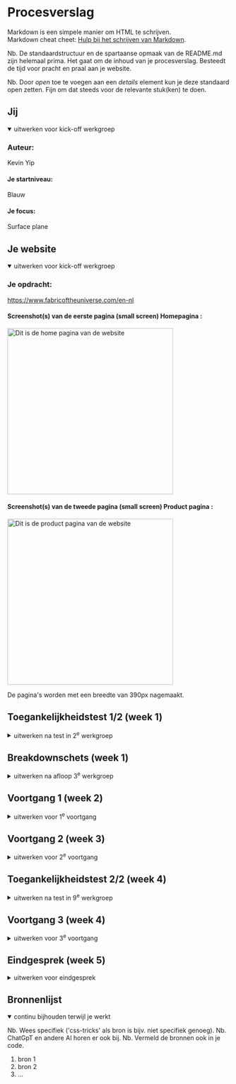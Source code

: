 # Procesverslag
Markdown is een simpele manier om HTML te schrijven.  
Markdown cheat cheet: [Hulp bij het schrijven van Markdown](https://github.com/adam-p/markdown-here/wiki/Markdown-Cheatsheet).

Nb. De standaardstructuur en de spartaanse opmaak van de README.md zijn helemaal prima. Het gaat om de inhoud van je procesverslag. Besteedt de tijd voor pracht en praal aan je website.

Nb. Door *open* toe te voegen aan een *details* element kun je deze standaard open zetten. Fijn om dat steeds voor de relevante stuk(ken) te doen.





## Jij

<details open>
  <summary>uitwerken voor kick-off werkgroep</summary>

  ### Auteur:
  Kevin Yip

  #### Je startniveau:
  Blauw

  #### Je focus:
  Surface plane
 
</details>





## Je website

<details open>
  <summary>uitwerken voor kick-off werkgroep</summary>

  ### Je opdracht:
  https://www.fabricoftheuniverse.com/en-nl 

  #### Screenshot(s) van de eerste pagina (small screen) Homepagina : 

  <img src="readme-images/homepaginafullscreenshot.png" width="375px" alt="Dit is de home pagina van de website">

  #### Screenshot(s) van de tweede pagina (small screen) Product pagina :

  <img src="readme-images/productpaginafullscreenshot.png" width="375px" alt="Dit is de product pagina van de website">

De pagina's worden met een breedte van 390px nagemaakt.
</details>



## Toegankelijkheidstest 1/2 (week 1)

<details>
  <summary>uitwerken na test in 2<sup>e</sup> werkgroep</summary>

  ### Bevindingen
  Lijst met je bevindingen die in de test naar voren kwamen:

  1.Het aanzetten van de Narrator op Windows met specifieke toetscombinaties is nog zeer ingewikkeld om te gebruiken, vooral omdat wij gewend zijn om het niet te gebruiken. 
  
  2.Het is verwarrend om de Narrator te bedienen want het kan alleen het scherm per heading lezen of per link lezen maar niet voor paragrafen.

  3.Voor het lezen van de headings is het geen probleem, alleen kan de screenreader geen parragrafen (in dit geval de beschrijving van de kopjes) voorlezen.

  4.Voor het lezen van productafbeeldingen werkt het perfect, de afbeeldingen zijn voorzien van de volledige naam van het product, alleen staat het er wel 2 keer in verwerkt en leest de screenreader het 2 keer voor.

  5.Voor het lezen van andere producten worden beoordelingen van een product niet volledig en duidelijk voorgelezen door de screenreader, alleen de aantal reviews.

  6.Bij het laden van de pagina wordt de omschrijving van de webshop voorgelezen.
  
  <img src="readme-images/sc2.jpg" alt="hier wordt de algemene omschrijving van de webshop voorgelezen">

  7.Bij het laden van een productpagina wordt de omschrijving direct voorgelezen.

  8. Bij pop-ups worden de headers direct ook voorgelezen.
     
  <img src="readme-images/sc4.jpg" alt="hier wordt de heading van de popup voorgelezen">
  
  9. Bij de navigatie kan je met de screenreader zelfs elke dropdown item nagaan.
      
  <img src="readme-images/sc5.jpg" alt="hier wordt de dropdown menu item voorgelezen">

  10. Bij de iconen alhoewel wordt de winkelwagen niet correct voorgelezen, alleen "o".

  11. Het plaatje van het product is wel te lezen door de screen-reader als een klikbare link maar de pijltjes om door de verschillende afbeeldingen heen te navigeren worden niet opgepikt als link.
      
  <img src="readme-images/sc6.jpg" alt="hier wordt de afbeelding van het product voorgelezen">

  12. Om het uit te proberen, heb ik met "j" de knoppen genavigeert, hier kan ik wel "soort van" bij de andere plaatjes komen. Ik ben wel tegen het probleem aangelopen dat mijn narrator vast staat bij de "add to wishlist" icoon. Als ik verder navigeer naar de volgende knop wordt er steeds op de "add to wishlist" knop geklikt en de plaatje verschuift steeds halfverwege door.
  <img src="readme-images/sc7.jpg" alt="hier wordt de add to wishlist knop voorgelezen">
  
</details>



## Breakdownschets (week 1)

<details>
  <summary>uitwerken na afloop 3<sup>e</sup> werkgroep</summary>

  ### Home pagina: 
  <img src="readme-images/breakdownpagina1.png" alt="breakdown van de home pagina">

  ### Product pagina): 
  <img src="readme-images/breakdownpagina2.png" alt="breakdown van de product pagina">

</details>





## Voortgang 1 (week 2)

<details>
  <summary>uitwerken voor 1<sup>e</sup> voortgang</summary>

  ### Stand van zaken
  hier dit ging goed & dit was lastig (neem ook screenshots op van delen van je website en code)


  ### Agenda voor meeting
  samen met je groepje opstellen

  | student 1      | student 2          | student 3    | student 4        |
  | ---            | ---                | ---          | ---              |
  | dit bespreken  | en dit             | en ik dit    | en dan ik dat    |
  | en dat ook nog | dit als er tijd is | nog een punt | dit wil ik zeker |
  | ...            | ...                | ...          | ...              |


  ### Verslag van meeting
  hier na afloop snel de uitkomsten van de meeting vastleggen

  - punt 1
  - punt 2
  - nog een punt
  - ...

</details>





## Voortgang 2 (week 3)

<details>
  <summary>uitwerken voor 2<sup>e</sup> voortgang</summary>

  ### Stand van zaken
  hier dit ging goed & dit was lastig (neem ook screenshots op van delen van je website en code)


  ### Agenda voor meeting
  samen met je groepje opstellen

  | student 1      | student 2          | student 3    | student 4        |
  | ---            | ---                | ---          | ---              |
  | dit bespreken  | en dit             | en ik dit    | en dan ik dat    |
  | en dat ook nog | dit als er tijd is | nog een punt | dit wil ik zeker |
  | ...            | ...                | ...          | ...              |


  ### Verslag van meeting
  hier na afloop snel de uitkomsten van de meeting vastleggen

  - punt 1
  - punt 2
  - nog een punt
- ...

</details>





## Toegankelijkheidstest 2/2 (week 4)

<details>
  <summary>uitwerken na test in 9<sup>e</sup> werkgroep</summary>

  ### Bevindingen
  Lijst met je bevindingen die in de test naar voren kwamen (geef ook aan wat er verbeterd is):

</details>





## Voortgang 3 (week 4)

<details>
  <summary>uitwerken voor 3<sup>e</sup> voortgang</summary>

  ### Stand van zaken
  hier dit ging goed & dit was lastig (neem ook screenshots op van delen van je website en code)


  ### Agenda voor meeting
  samen met je groepje opstellen

  | student 1      | student 2          | student 3    | student 4        |
  | ---            | ---                | ---          | ---              |
  | dit bespreken  | en dit             | en ik dit    | en dan ik dat    |
  | en dat ook nog | dit als er tijd is | nog een punt | dit wil ik zeker |
  | ...            | ...                | ...          | ...              |


  ### Verslag van meeting
  hier na afloop snel de uitkomsten van de meeting vastleggen

  - punt 1
  - punt 2
  - nog een punt
  - ...

</details>





## Eindgesprek (week 5)

<details>
  <summary>uitwerken voor eindgesprek</summary>

  ### Je uitkomst - karakteristiek screenshots:
  <img src="readme-images/dummy-plaatje.jpg" width="375px" alt="uitomst opdracht 1">


  ### Dit ging goed/Heb ik geleerd: 
  Korte omschrijving met plaatjes

  <img src="readme-images/dummy-plaatje.jpg" width="375px" alt="top">


  ### Dit was lastig/Is niet gelukt:
  Korte omschrijving met plaatjes

  <img src="readme-images/dummy-plaatje.jpg" width="375px" alt="bummer">
</details>





## Bronnenlijst

<details open>
  <summary>continu bijhouden terwijl je werkt</summary>

  Nb. Wees specifiek ('css-tricks' als bron is bijv. niet specifiek genoeg). 
  Nb. ChatGpT en andere AI horen er ook bij.
  Nb. Vermeld de bronnen ook in je code.

  1. bron 1
  2. bron 2
  3. ...

</details>
